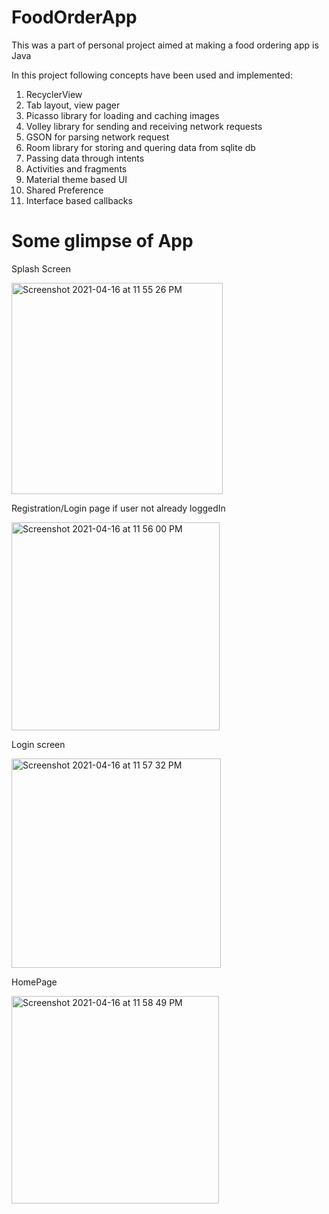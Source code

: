 # FoodOrderApp
This was a part of personal project aimed at making a food ordering app is Java

In this project following concepts have been used and implemented:
1. RecyclerView
2. Tab layout, view pager
3. Picasso library for loading and caching images
4. Volley library for sending and receiving network requests
5. GSON for parsing network request
6. Room library for storing and quering data from sqlite db
7. Passing data through intents
8. Activities and fragments
9. Material theme based UI
10. Shared Preference
11. Interface based callbacks

# Some glimpse of App

Splash Screen

<img width="338" alt="Screenshot 2021-04-16 at 11 55 26 PM" src="https://user-images.githubusercontent.com/36126610/115070977-4671f300-9f13-11eb-9ca7-40c562e11f1d.png">


Registration/Login page if user not already loggedIn

<img width="333" alt="Screenshot 2021-04-16 at 11 56 00 PM" src="https://user-images.githubusercontent.com/36126610/115071094-6c979300-9f13-11eb-941a-dd12f40b9c3e.png">


Login screen

<img width="335" alt="Screenshot 2021-04-16 at 11 57 32 PM" src="https://user-images.githubusercontent.com/36126610/115071169-86d17100-9f13-11eb-8c0e-da4bf97eaf46.png">


HomePage

<img width="332" alt="Screenshot 2021-04-16 at 11 58 49 PM" src="https://user-images.githubusercontent.com/36126610/115071271-acf71100-9f13-11eb-9406-40e277316ee6.png">

